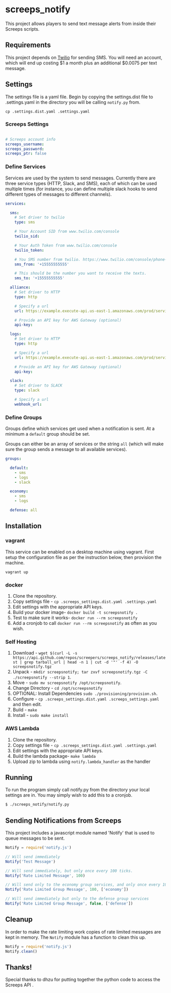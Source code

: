 # screeps_notify

This project allows players to send text message alerts from inside their
Screeps scripts.


## Requirements

This project depends on [Twilio](https://www.twilio.com) for sending SMS. You
will need an account, which will end up costing $1 a month plus an additional
$0.0075 per text message.


## Settings

The settings file is a yaml file. Begin by copying the settings.dist file to
.settings.yaml in the directory you will be calling `notify.py` from.

```
cp .settings.dist.yaml .settings.yaml
```


### Screeps Settings

```yaml

# Screeps account info
screeps_username:
screeps_password:
screeps_ptr: false
```


### Define Services

Services are used by the system to send messages. Currently there are three
service types (HTTP, Slack, and SMS), each of which can be used multiple times
(for instance, you can define multiple slack hooks to send different types of
messages to different channels).

```yaml
services:

  sms:
    # Set driver to twilio
    type: sms

    # Your Account SID from www.twilio.com/console
    twilio_sid:

    # Your Auth Token from www.twilio.com/console
    twilio_token:

    # You SMS number from twilio. https://www.twilio.com/console/phone-numbers/dashboard
    sms_from: '+15555555555'

    # This should be the number you want to receive the texts.
    sms_to: '+15555555555'

  alliance:
    # Set driver to HTTP
    type: http

    # Specify a url
    url: https://example.execute-api.us-east-1.amazonaws.com/prod/service

    # Provide an API key for AWS Gateway (optional)
    api-key:

  logs:
    # Set driver to HTTP
    type: http

    # Specify a url
    url: https://example.execute-api.us-east-1.amazonaws.com/prod/service

    # Provide an API key for AWS Gateway (optional)
    api-key:

  slack:
    # Set driver to SLACK
    type: slack

    # Specify a url
    webhook_url:
```


### Define Groups

Groups define which services get used when a notification is sent. At a minimum
a `default` group should be set.

Groups can either be an array of services or the string `all` (which will make
sure the group sends a message to all available services).

```yaml
groups:

  default:
    - sms
    - logs
    - slack

  economy:
    - sms
    - logs

  defense: all
```


## Installation

### vagrant

This service can be enabled on a desktop machine using vagrant. First setup the
configuration file as per the instruction below, then provision the machine.

```
vagrant up
```

### docker

1. Clone the repository.
2. Copy settings file - `cp .screeps_settings.dist.yaml .settings.yaml`
3. Edit settings with the appropriate API keys.
4. Build your docker image- `docker build -t screepsnotify .`
5. Test to make sure it works- `docker run --rm screepsnotify`
6. Add a cronjob to call `docker run --rm screepsnotify` as often as you wish.


### Self Hosting

1. Download - `wget $(curl -L -s https://api.github.com/repos/screepers/screeps_notify/releases/latest | grep tarball_url | head -n 1 | cut -d '"' -f 4) -O screepsnotify.tgz`
2. Unpack - `mkdir screepsnotify; tar zxvf screepsnotify.tgz -C ./screepsnotify --strip 1`.
3. Move - `sudo mv screepsnotify /opt/screepsnotify`.
4. Change Directory - `cd /opt/screepsnotify`
5. OPTIONAL: Install Dependencies `sudo ./provisioning/provision.sh`.
6. Configure - `cp .screeps_settings.dist.yaml .screeps_settings.yaml` and then edit.
7. Build - `make`
8. Install - `sudo make install`


### AWS Lambda

1. Clone the repository.
2. Copy settings file - `cp .screeps_settings.dist.yaml .settings.yaml`
3. Edit settings with the appropriate API keys.
4. Build the lambda package- `make lambda`
5. Upload zip to lambda using `notify.lambda_handler` as the handler


## Running

To run the program simply call notify.py from the directory your local settings
are in. You may simply wish to add this to a cronjob.

```bash
$ ./screeps_notify/notify.py
```


## Sending Notifications from Screeps

This project includes a javascript module named 'Notify' that is used to queue
messages to be sent.

```js
Notify = require('notify.js')

// Will send immediately
Notify('Test Message')

// Will send immediately, but only once every 100 ticks.
Notify('Rate Limited Message', 100)

// Will send only to the economy group services, and only once every 100 ticks.
Notify('Rate Limited Group Message', 100, ['economy'])

// Will send immediately but only to the defense group services
Notify('Rate Limited Group Message', false, ['defense'])
```


## Cleanup

In order to make the rate limiting work copies of rate limited messages are kept
in memory. The `Notify` module has a function to clean this up.

```js
Notify = require('notify.js')
Notify.clean()
```


## Thanks!

Special thanks to dhzu for putting together the python code to access the
Screeps API .

